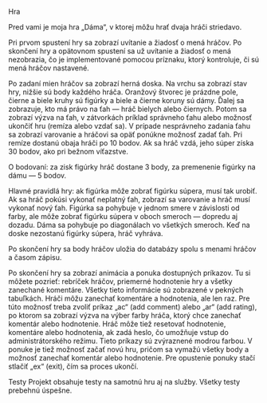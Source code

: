 Hra

Pred vami je moja hra „Dáma“, v ktorej môžu hrať dvaja hráči striedavo.

Pri prvom spustení hry sa zobrazí uvítanie a žiadosť o mená hráčov. Po skončení hry a opätovnom spustení sa už uvítanie a žiadosť o mená nezobrazia, čo je implementované pomocou príznaku, ktorý kontroluje, či sú mená hráčov nastavené.

Po zadaní mien hráčov sa zobrazí herná doska. Na vrchu sa zobrazí stav hry, nižšie sú body každého hráča. Oranžový štvorec je prázdne pole, čierne a biele kruhy sú figúrky a biele a čierne koruny sú dámy. Ďalej sa zobrazuje, kto má právo na ťah — hráč bielych alebo čiernych. Potom sa zobrazí výzva na ťah, v zátvorkách príklad správneho ťahu alebo možnosť ukončiť hru (remíza alebo vzdať sa). V prípade nesprávneho zadania ťahu sa zobrazí varovanie a hráčovi sa opäť ponúkne možnosť zadať ťah. Pri remíze dostanú obaja hráči po 10 bodov. Ak sa hráč vzdá, jeho súper získa 30 bodov, ako pri bežnom víťazstve.

O bodovaní: za zisk figúrky hráč dostane 3 body, za premenenie figúrky na dámu — 5 bodov.

Hlavné pravidlá hry: ak figúrka môže zobrať figúrku súpera, musí tak urobiť. Ak sa hráč pokúsi vykonať neplatný ťah, zobrazí sa varovanie a hráč musí vykonať nový ťah. Figúrka sa pohybuje v jednom smere v závislosti od farby, ale môže zobrať figúrku súpera v oboch smeroch — dopredu aj dozadu. Dáma sa pohybuje po diagonálach vo všetkých smeroch. Keď na doske nezostanú figúrky súpera, hráč vyhráva.

Po skončení hry sa body hráčov uložia do databázy spolu s menami hráčov a časom zápisu.

Po skončení hry sa zobrazí animácia a ponuka dostupných príkazov. Tu si môžete pozrieť: rebríček hráčov, priemerné hodnotenie hry a všetky zanechané komentáre. Všetky tieto informácie sú zobrazené v pekných tabuľkách. Hráči môžu zanechať komentáre a hodnotenia, ale len raz. Pre túto možnosť treba zvoliť príkaz „ac“ (add comment) alebo „ar“ (add rating), po ktorom sa zobrazí výzva na výber farby hráča, ktorý chce zanechať komentár alebo hodnotenie. Hráč môže tiež resetovať hodnotenie, komentáre alebo hodnotenia, ak zadá heslo, čo umožňuje vstup do administrátorského režimu. Tieto príkazy sú zvýraznené modrou farbou. V ponuke je tiež možnosť začať novú hru, pričom sa vymažú všetky body a možnosť zanechať komentár alebo hodnotenie. Pre opustenie ponuky stačí stlačiť „ex“ (exit), čím sa proces ukončí.

Testy
Projekt obsahuje testy na samotnú hru aj na služby. Všetky testy prebehnú úspešne.